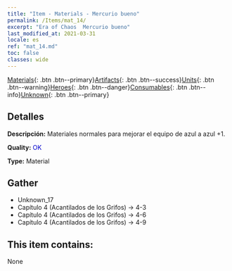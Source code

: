 ```yaml
---
title: "Item - Materials - Mercurio bueno"
permalink: /Items/mat_14/
excerpt: "Era of Chaos  Mercurio bueno"
last_modified_at: 2021-03-31
locale: es
ref: "mat_14.md"
toc: false
classes: wide
---
```

 [Materials](/es/Items/){: .btn .btn--primary}[Artifacts](/es/Items/Artifacts/){: .btn .btn--success}[Units](/es/Items/Units/){: .btn .btn--warning}[Heroes](/es/Items/Heroes/){: .btn .btn--danger}[Consumables](/es/Items/Consumables/){: .btn .btn--info}[Unknown](/es/Items/Unknown/){: .btn .btn--primary}

## Detalles
 **Descripción:** Materiales normales para mejorar el equipo de azul a azul +1.

 **Quality:** <span style="color: #0000CD">OK</span>

 **Type:** Material

## Gather

*    Unknown_17 
*    Capítulo 4 (Acantilados de los Grifos) -> 4-3 
*    Capítulo 4 (Acantilados de los Grifos) -> 4-6 
*    Capítulo 4 (Acantilados de los Grifos) -> 4-9 

## This item contains:

  None

